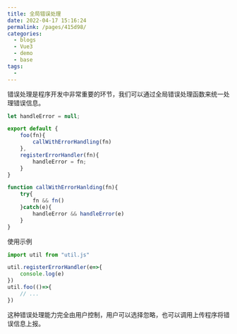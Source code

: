 ```yaml
---
title: 全局错误处理
date: 2022-04-17 15:16:24
permalink: /pages/415d98/
categories:
  - blogs
  - Vue3
  - demo
  - base
tags:
  - 
---
```

错误处理是程序开发中非常重要的环节，我们可以通过全局错误处理函数来统一处理错误信息。

```js
let handleError = null;

export default {
    foo(fn){
        callWithErrorHandling(fn)
    },
    registerErrorHandler(fn){
        handleError = fn;
    }
}

function callWithErrorHanlding(fn){
    try{
        fn && fn()
    }catch(e){
        handleError && handleError(e)
    }
}
```

使用示例

```js
import util from "util.js"

util.registerErrorHandler(e=>{
    console.log(e)
})
util.foo(()=>{
    // ...
})

```

这种错误处理能力完全由用户控制，用户可以选择忽略，也可以调用上传程序将错误信息上报。